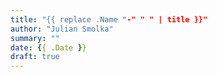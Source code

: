 ```yaml
---
title: "{{ replace .Name "-" " " | title }}"
author: "Julian Smolka"
summary: ""
date: {{ .Date }}
draft: true
---
```


